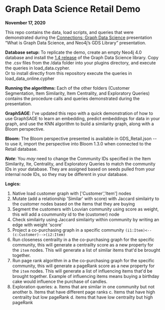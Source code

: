 
# Graph Data Science Retail Demo

**November 17, 2020**

This repo contains the data, load scripts, and queries that were demonstrated during the [Connections: Graph Data Science](https://neo4j.com/connections/graph-data-science/) presentation “What is Graph Data Science, and Neo4j’s GDS Library” presentation.

**Database setup:** To replicate the demo, create an empty Neo4j 4.0 database and install the [1.4 release](https://github.com/neo4j/graph-data-science/releases/tag/1.4.0) of the Graph Data Science library. Copy the .csv files from the /data folder into your plugins directory, and execute the queries in load_data.cypher.     
Or to install directly from this repository execute the queries in load_data_online.cypher

**Running the algorithms:** Each of the other folders (Customer Segmentation, Item Similarity, Item Centrality, and Exploratory Queries) contains the procedure calls and queries demonstrated during the presentation. 

**GraphSAGE**: I've updated this repo with a quick demonstration of how to use GraphSAGE to learn an embedding, predict embeddings for data in your graph, and use the KNN algorithm to build a similarity graph, along with a Bloom perspective.

**Bloom:** The Bloom perspective presented is available in GDS_Retail.json -- to use it, import the perspective into Bloom 1.3.0
when connected to the Retail database.

**_Note_**: You _may_ need to change the Community IDs specified in the Item Similarity, Ite, Centrality, and Exploratory Queries to match the community IDs in your database. They are assigned based on seeds pulled from your internal node IDs, so they may be different in your database.

**Logics:**
1. Native load customer graph with ['Customer','Item'] nodes
2. Mutate (add a relationship 'Similar' with score) with Jaccard similairty to the customer nodes based on the items that they are buying
3. Segment the customers with Louvian community using score as weight, this will add a coummunity id to the (customer) node
4. Check similairty using Jaccard similairty within community by writing an edge with weight 'score'
5. Project a co-purchasing graph in a specific community `(i1:Item)<--(c:Customer)-->(i2:Item)`
6. Run closeness centrailty in a the co-purchasing graph for the specific community, this will generate a centrailty score as a new property for the `item` nodes. This will generate a list of similar items that'd be brought together.
7. Run page rank algorithm in a the co-purchasing graph for the specific community, this will generate a pageRank score as a new property for the `item` nodes. This will generate a list of influencing items that'd be brought together. Example of influencing items means buying a birthday cake would influence the purchase of candles.
8. Exploration queries:
 a. Items that are similar in one community but not another
 b. Items that have different page ranks
 c. Items that have high centrailty but low pageRank
 d. items that have low centrailty but high pageRank
